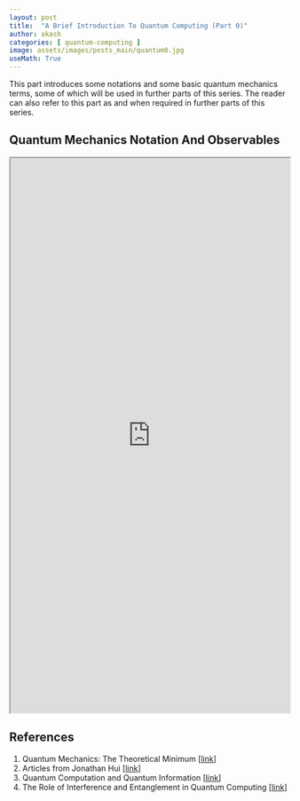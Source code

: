 ```yaml
---
layout: post
title:  "A Brief Introduction To Quantum Computing (Part 0)"
author: akash
categories: [ quantum-computing ]
image: assets/images/posts_main/quantum0.jpg
useMath: True
---
```


This part introduces some notations and some basic quantum mechanics terms, some of which will be used in further parts of this series. The reader can also refer to this part as and when required in further parts of this series.


## Quantum Mechanics Notation And Observables


<iframe src="https://drive.google.com/file/d/1jJwF4VwmTMkF3BeiUJPZ62o7ZU7w3QDX/preview" width="100%" height="1000" allow="autoplay"></iframe>

## References

1. Quantum Mechanics: The Theoretical Minimum [[link](https://3lib.net/dl/5156427/94f98c)]
2. Articles from Jonathan Hui [[link](https://www.mustythoughts.com/resources.html)]
3. Quantum Computation and Quantum Information  [[link](https://3lib.net/dl/1285150/5a7ec6)]
4. The Role of Interference and Entanglement in Quantum Computing [[link](http://pages.cs.wisc.edu/~dieter/Papers/vangael-thesis.pdf)]

